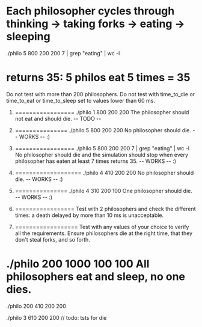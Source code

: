 Each philosopher cycles through thinking → taking forks → eating → sleeping
============================================

./philo 5 800 200 200 7 | grep "eating" | wc -l

returns 35: 5 philos eat 5 times = 35
==============================================

Do not test with more than 200 philosophers.
Do not test with time_to_die or time_to_eat or time_to_sleep set to values lower than 60 ms.

1. ================= 
./philo 1 800 200 200
The philosopher should not eat and should die. -- TODO --

2. ===============
./philo 5 800 200 200
No philosopher should die. -- WORKS -- :)

3. =================
./philo 5 800 200 200 7 | grep "eating" | wc -l
No philosopher should die and the simulation should stop when every philosopher has eaten at least 7 times returns 35. -- WORKS -- :)

4. ===================
./philo 4 410 200 200
No philosopher should die.  -- WORKS -- :)

5. ===============
./philo 4 310 200 100
One philosopher should die. -- WORKS -- :)

6. =================
Test with 2 philosophers and check the different times: a death delayed by more than 10 ms is
unacceptable.

7. ==================
Test with any values of your choice to verify all the requirements. Ensure philosophers die at the right time,
that they don't steal forks, and so forth.

./philo 200 1000 100 100
All philosophers eat and sleep, no one dies.
=====================================


./philo 200 410 200 200

./philo 3 610 200 200 
// todo: tsts for die